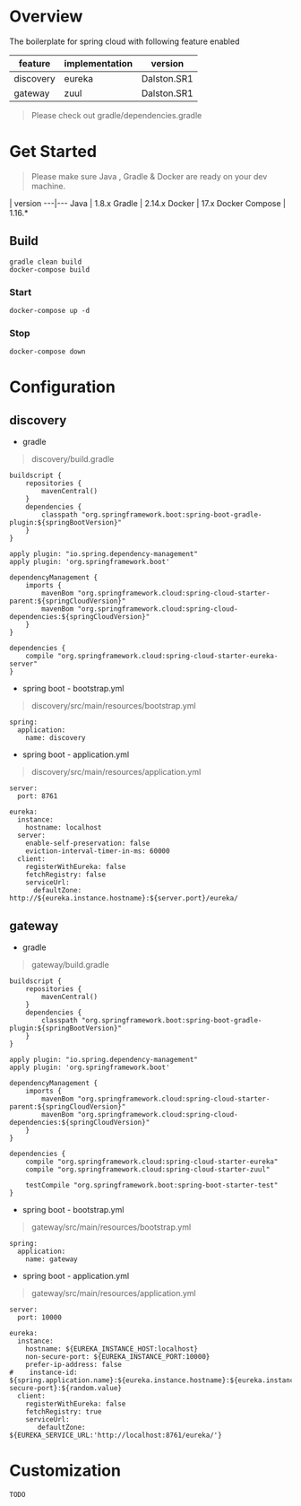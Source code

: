 # Overview

The boilerplate for spring cloud with following feature enabled

feature  |  implementation | version
---|---|---
discovery | eureka | Dalston.SR1
gateway | zuul | Dalston.SR1

> Please check out gradle/dependencies.gradle

# Get Started

> Please make sure Java , Gradle & Docker are ready on your dev machine.

| version
---|---
Java | 1.8.x
Gradle | 2.14.x
Docker | 17.x
Docker Compose | 1.16.*

## Build

```
gradle clean build
docker-compose build
```

### Start

```
docker-compose up -d
```

### Stop

```
docker-compose down
```

# Configuration


## discovery

* gradle

> discovery/build.gradle

```
buildscript {
    repositories {
        mavenCentral()
    }
    dependencies {
        classpath "org.springframework.boot:spring-boot-gradle-plugin:${springBootVersion}"
    }
}

apply plugin: "io.spring.dependency-management"
apply plugin: 'org.springframework.boot'

dependencyManagement {
    imports {
        mavenBom "org.springframework.cloud:spring-cloud-starter-parent:${springCloudVersion}"
        mavenBom "org.springframework.cloud:spring-cloud-dependencies:${springCloudVersion}"
    }
}

dependencies {
    compile "org.springframework.cloud:spring-cloud-starter-eureka-server"
}

```

* spring boot - bootstrap.yml

> discovery/src/main/resources/bootstrap.yml

```
spring:
  application:
    name: discovery
```

* spring boot - application.yml

> discovery/src/main/resources/application.yml

```
server:
  port: 8761

eureka:
  instance:
    hostname: localhost
  server:
    enable-self-preservation: false
    eviction-interval-timer-in-ms: 60000
  client:
    registerWithEureka: false
    fetchRegistry: false
    serviceUrl:
      defaultZone: http://${eureka.instance.hostname}:${server.port}/eureka/

```

## gateway

* gradle

> gateway/build.gradle

```
buildscript {
    repositories {
        mavenCentral()
    }
    dependencies {
        classpath "org.springframework.boot:spring-boot-gradle-plugin:${springBootVersion}"
    }
}

apply plugin: "io.spring.dependency-management"
apply plugin: 'org.springframework.boot'

dependencyManagement {
    imports {
        mavenBom "org.springframework.cloud:spring-cloud-starter-parent:${springCloudVersion}"
        mavenBom "org.springframework.cloud:spring-cloud-dependencies:${springCloudVersion}"
    }
}

dependencies {
    compile "org.springframework.cloud:spring-cloud-starter-eureka"
    compile "org.springframework.cloud:spring-cloud-starter-zuul"

    testCompile "org.springframework.boot:spring-boot-starter-test"
}

```

* spring boot - bootstrap.yml

> gateway/src/main/resources/bootstrap.yml

```
spring:
  application:
    name: gateway
```

* spring boot - application.yml

> gateway/src/main/resources/application.yml

```
server:
  port: 10000

eureka:
  instance:
    hostname: ${EUREKA_INSTANCE_HOST:localhost}
    non-secure-port: ${EUREKA_INSTANCE_PORT:10000}
    prefer-ip-address: false
#    instance-id: ${spring.application.name}:${eureka.instance.hostname}:${eureka.instance.non-secure-port}:${random.value}
  client:
    registerWithEureka: false
    fetchRegistry: true
    serviceUrl:
       defaultZone: ${EUREKA_SERVICE_URL:'http://localhost:8761/eureka/'}

```

# Customization

`TODO`

